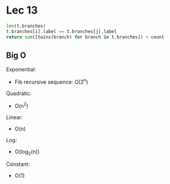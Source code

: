 # Lec 13

```py
len(t.branches)
t.branches[i].label == t.branches[j].label
return sum([twins(branch) for branch in t.branches]) + count
```

## Big O

Exponential:

- Fib recursive sequence: O(2<sup>n</sup>)

Quadratic:

- O(n<sup>2</sup>)

Linear:

- O(n)

Log:

- O(log<sub>2</sub>(n))

Constant:

- O(1)
